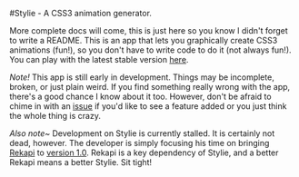 #Stylie - A CSS3 animation generator.

More complete docs will come, this is just here so you know I didn't forget to write a README.  This is an app that lets you graphically create CSS3 animations (fun!), so you don't have to write code to do it (not always fun!).  You can play with the latest stable version [here](http://jeremyckahn.github.com/stylie/).

*Note!*  This app is still early in development.  Things may be incomplete, broken, or just plain weird.  If you find something really wrong with the app, there's a good chance I know about it too.  However, don't be afraid to chime in with an [issue](https://github.com/jeremyckahn/stylie/issues) if you'd like to see a feature added or you just think the whole thing is crazy.

*Also note~* Development on Stylie is currently stalled.  It is certainly not dead, however.  The developer is simply focusing his time on bringing [Rekapi](https://github.com/jeremyckahn/rekapi) to [version 1.0](https://github.com/jeremyckahn/rekapi/wiki/1.0-Roadmap).  Rekapi is a key dependency of Stylie, and a better Rekapi means a better Stylie.  Sit tight!
